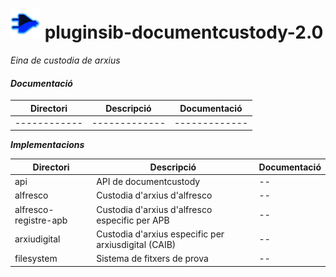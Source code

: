 # ![Logo](https://github.com/GovernIB/maven/raw/binaris/pluginsib/projectinfo_Attachments/icon.jpg) pluginsib-documentcustody-2.0
*Eina de custodia de arxius*

#### ***Documentació***

Directori | Descripció | Documentació
------------ | ------------- | -------------
------------ | ------------- | -------------

***Implementacions***

Directori | Descripció | Documentació
------------ | ------------- | -------------
api | API de documentcustody | --
alfresco | Custodia d'arxius d'alfresco | -- 
alfresco-registre-apb | Custodia d'arxius d'alfresco especific per APB | --
arxiudigital | Custodia d'arxius especific per arxiusdigital (CAIB) | --
filesystem | Sistema de fitxers de prova | --
